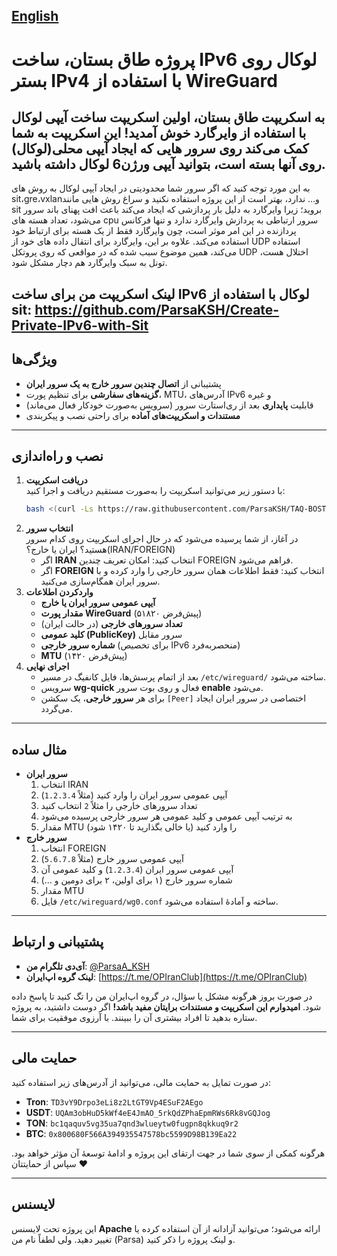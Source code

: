[English](https://github.com/ParsaKSH/TAQ-BOSTAN/blob/main/README-en.md)
---
# پروژه ‌طاق بستان، ساخت IPv6 لوکال روی بستر IPv4 با استفاده از WireGuard

به **اسکریپت طاق بستان، اولین اسکریپت ساخت آیپی لوکال با استفاده از وایرگارد**
خوش آمدید! این اسکریپت به شما کمک می‌کند روی سرور هایی که ایجاد آیپی محلی(لوکال) روی آنها بسته است، بتوانید آیپی ورژن6 لوکال داشته باشید.
---
به این مورد توجه کنید که اگر سرور شما محدودیتی در ایجاد آیپی لوکال به روش های sit،gre،vxlanو... ندارد، بهتر است از این پروژه استفاده نکنید و سراغ روش هایی مانند sit بروید؛ زیرا وایرگارد به دلیل بار پردازشی که ایجاد می‌کند باعث افت پهنای باند سرور می‌شود، تعداد هسته های cpu سرور ارتباطی به پردازش وایرگارد ندارد و تنها فرکانس پردازنده در این امر موثر است، چون وایرگارد فقط از یک هسته برای ارتباط خود استفاده می‌کند.
علاوه بر این، وایرگارد برای انتقال داده های خود از UDP استفاده می‌کند، همین موضوع سبب شده که در مواقعی که روی پروتکل UDP اختلال هست، تونل به سبک وایرگارد هم دچار مشکل شود.

لینک اسکریپت من برای ساخت IPv6 لوکال با استفاده از sit: https://github.com/ParsaKSH/Create-Private-IPv6-with-Sit
---

## **ویژگی‌ها**
- پشتیبانی از **اتصال چندین سرور خارج به یک سرور ایران**  
- **گزینه‌های سفارشی** برای تنظیم پورت، MTU، آدرس‌های IPv6 و غیره  
- قابلیت **پایداری** بعد از ری‌استارت سرور (سرویس به‌صورت خودکار فعال می‌ماند)  
- **مستندات و اسکریپت‌های آماده** برای راحتی نصب و پیکربندی

---

## **نصب و راه‌اندازی**
1. **دریافت اسکریپت**  
   با دستور زیر می‌توانید اسکریپت را به‌صورت مستقیم دریافت و اجرا کنید:
   ```bash
   bash <(curl -Ls https://raw.githubusercontent.com/ParsaKSH/TAQ-BOSTAN/main/script.sh)

2. **انتخاب سرور**  
   در آغاز، از شما پرسیده می‌شود که در حال اجرای اسکریپت روی کدام سرور هستید؟ ایران یا خارج؟(IRAN/FOREIGN)
   - اگر **IRAN** انتخاب کنید: امکان تعریف چندین FOREIGN فراهم می‌شود.  
   - اگر **FOREIGN** انتخاب کنید: فقط اطلاعات همان سرور خارجی را وارد کرده و با سرور ایران همگام‌سازی می‌کنید.
3. **واردکردن اطلاعات**  
   - **آیپی عمومی سرور ایران یا خارج**  
   - **مقدار پورت WireGuard** (پیش‌فرض ۵۱۸۲۰)  
   - **تعداد سرورهای خارجی** (در حالت ایران)  
   - **کلید عمومی (PublicKey)** سرور مقابل  
   - **شماره سرور خارجی** (برای تخصیص IPv6 منحصربه‌فرد)  
   - **MTU** (پیش‌فرض ۱۴۲۰)  
4. **اجرای نهایی**  
   - بعد از اتمام پرسش‌ها، فایل کانفیگ در مسیر `/etc/wireguard/` ساخته می‌شود.  
   - سرویس **wg-quick** فعال و روی بوت سرور **enable** می‌شود.  
   - برای هر **سرور خارجی**، یک سکشن `[Peer]` اختصاصی در سرور ایران ایجاد می‌گردد.

---

## **مثال ساده**
- **سرور ایران**  
  1. انتخاب IRAN  
  2. آیپی عمومی سرور ایران را وارد کنید (مثلاً `1.2.3.4`)  
  3. تعداد سرورهای خارجی را مثلاً `2` انتخاب کنید  
  4. به ترتیب آیپی عمومی و کلید عمومی هر سرور خارجی پرسیده می‌شود  
  5. مقدار MTU را وارد کنید (یا خالی بگذارید تا ۱۴۲۰ شود)  
- **سرور خارج**  
  1. انتخاب FOREIGN  
  2. آیپی عمومی سرور خارج (مثلاً `5.6.7.8`)  
  3. آیپی عمومی سرور ایران (`1.2.3.4`) و کلید عمومی آن  
  4. شماره سرور خارج (۱ برای اولین، ۲ برای دومین و ...)  
  5. مقدار MTU  
  6. فایل `/etc/wireguard/wg0.conf` ساخته و آمادهٔ استفاده می‌شود.

---

## **پشتیبانی و ارتباط**
- **آی‌دی تلگرام من**: [@ParsaA_KSH](https://t.me/ParsaA_KSH)  
- **لینک گروه اپ‌ایران**: [https://t.me/OPIranClub](https://t.me/OPIranClub)

در صورت بروز هرگونه مشکل یا سؤال، در گروه اپ‌ایران من را تگ کنید تا پاسخ داده شود.
**امیدوارم این اسکریپت و مستندات برایتان مفید باشد!** اگر دوست داشتید، به پروژه ستاره بدهید تا افراد بیشتری آن را ببینند. با آرزوی موفقیت برای شما.

---

## **حمایت مالی**
در صورت تمایل به حمایت مالی، می‌توانید از آدرس‌های زیر استفاده کنید:

- **Tron**: `TD3vY9Drpo3eLi8z2LtGT9Vp4ESuF2AEgo`  
- **USDT**: `UQAm3obHuD5kWf4eE4JmAO_5rkQdZPhaEpmRWs6Rk8vGQJog`  
- **TON**: `bc1qaquv5vg35ua7qnd3wlueytw0fugpn8qkkuq9r2`  
- **BTC**: `0x800680F566A394935547578bc5599D98B139Ea22`

هرگونه کمکی از سوی شما در جهت ارتقای این پروژه و ادامهٔ توسعهٔ آن مؤثر خواهد بود. سپاس از حمایتتان ❤️

---

## **لایسنس**
این پروژه تحت لایسنس **Apache** ارائه می‌شود؛ می‌توانید آزادانه از آن استفاده کرده یا تغییر دهید. ولی لطفاً نام من (Parsa) و لینک پروژه را ذکر کنید.



